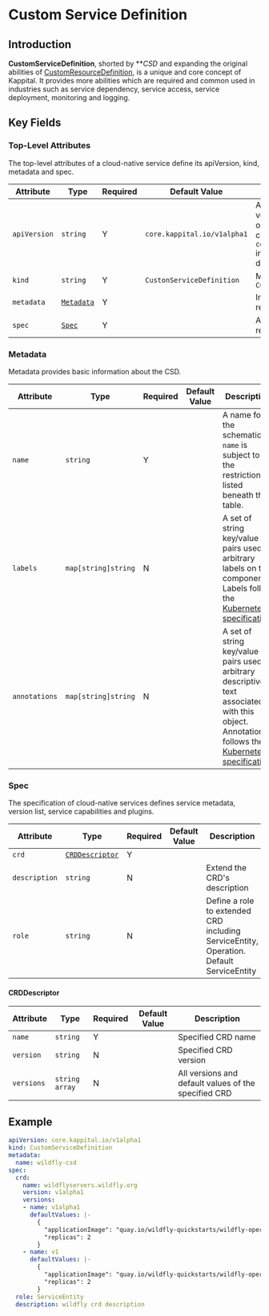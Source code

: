 # Custom Service Definition

## Introduction
**CustomServiceDefinition**, shorted by ***CSD* and expanding the original abilities of [CustomResourceDefinition](https://kubernetes.io/docs/reference/generated/kubernetes-api/v1.24/#customresourcedefinition-v1-apiextensions-k8s-io),
is a unique and core concept of Kappital. It provides more abilities which are required and common used in industries such
as service dependency, service access, service deployment, monitoring and logging.

## Key Fields

### Top-Level Attributes

The top-level attributes of a cloud-native service define its apiVersion, kind, metadata and spec.

| Attribute    | Type                    | Required | Default Value               | Description                                                                                                                                                  |
|--------------|-------------------------|----------|-----------------------------|--------------------------------------------------------------------------------------------------------------------------------------------------------------|
| `apiVersion` | `string`                | Y        | `core.kappital.io/v1alpha1` | A string that identifies the version of the schema the object should have. The core types uses `core.kappital.io/v1alpha1` in this version of documentation. |
| `kind`       | `string`                | Y        | `CustonServiceDefinition`   | Must be `CustonServiceDefinition`                                                                                                                            |
| `metadata`   | [`Metadata`](#Metadata) | Y        |                             | Information about the CSD resource.                                                                                                                          |
| `spec`       | [`Spec`](#spec)         | Y        |                             | A specification for the CSD resource attributes.                                                                                                             |

### Metadata

Metadata provides basic information about the CSD.

| Attribute     | Type                | Required | Default Value | Description                                                                                                                                                                                                                                                   |
|---------------|---------------------|----------|---------------|---------------------------------------------------------------------------------------------------------------------------------------------------------------------------------------------------------------------------------------------------------------|
| `name`        | `string`            | Y        |               | A name for the schematic. `name` is subject to the restrictions listed beneath this table.                                                                                                                                                                    |
| `labels`      | `map[string]string` | N        |               | A set of string key/value pairs used as arbitrary labels on this component. Labels follow the [Kubernetes specification](https://kubernetes.io/docs/concepts/overview/working-with-objects/labels/).                                                          |
| `annotations` | `map[string]string` | N        |               | A set of string key/value pairs used as arbitrary descriptive text associated with this object.  Annotations follows the [Kubernetes specification](https://kubernetes.io/docs/concepts/overview/working-with-objects/annotations/#syntax-and-character-set). |

### Spec

The specification of cloud-native services defines service metadata, version list, service capabilities and plugins.

| Attribute      | Type                                 | Required | Default Value | Description                                                                             |
|----------------|--------------------------------------|----------|---------------|-----------------------------------------------------------------------------------------|
| `crd`          | [`CRDDescriptor`](####CRDDescriptor) | Y        |               |                                                                                         |
| `description`  | `string`                             | N        |               | Extend the CRD's description                                                            |
| `role`         | `string`                             | N        |               | Define a role to extended CRD including ServiceEntity, Operation. Default ServiceEntity |

#### CRDDescriptor
| Attribute  | Type           | Required | Default Value | Description                                          |
|------------|----------------|----------|---------------|------------------------------------------------------|
| `name`     | `string`       | Y        |               | Specified CRD name                                   |
| `version`  | `string`       | N        |               | Specified CRD version                                |
| `versions` | `string array` | N        |               | All versions and default values of the specified CRD |

## Example
```yaml
apiVersion: core.kappital.io/v1alpha1
kind: CustomServiceDefinition
metadata:
  name: wildfly-csd
spec:
  crd:
    name: wildflyservers.wildfly.org
    version: v1alpha1
    versions:
    - name: v1alpha1
      defaultValues: |-
        {
          "applicationImage": "quay.io/wildfly-quickstarts/wildfly-operator-quickstart:18.0",
          "replicas": 2
        }
    - name: v1
      defaultValues: |-
        {
          "applicationImage": "quay.io/wildfly-quickstarts/wildfly-operator-quickstart:18.0",
          "replicas": 2
        }
  role: ServiceEntity
  description: wildfly crd description
```